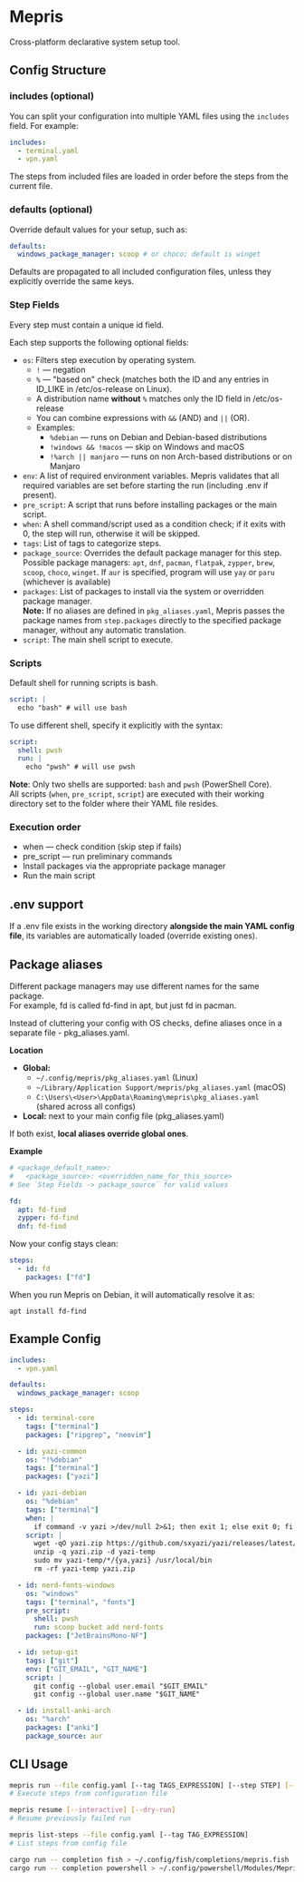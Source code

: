 # Mepris

Cross-platform declarative system setup tool.

## Config Structure

### includes (optional)

You can split your configuration into multiple YAML files using the `includes` field. For example:

```yaml
includes:
  - terminal.yaml
  - vpn.yaml
```
The steps from included files are loaded in order before the steps from the current file.

### defaults (optional)

Override default values for your setup, such as:

```yaml
defaults:
  windows_package_manager: scoop # or choco; default is winget
```
Defaults are propagated to all included configuration files, unless they explicitly override the same keys.  

### Step Fields

Every step must contain a unique id field.

Each step supports the following optional fields:  
- `os`: Filters step execution by operating system.
  - `!` — negation
  - `%` — "based on" check (matches both the ID and any entries in ID_LIKE in /etc/os-release on Linux).
  - A distribution name **without** `%` matches only the ID field in /etc/os-release
  - You can combine expressions with `&&` (AND) and `||` (OR).
  - Examples:
    - `%debian` — runs on Debian and Debian-based distributions
    - `!windows && !macos` — skip on Windows and macOS
    - `!%arch || manjaro` — runs on non Arch-based distributions or on Manjaro
- `env`: A list of required environment variables.
Mepris validates that all required variables are set before starting the run (including .env if present).  
- `pre_script`: A script that runs before installing packages or the main script.
- `when`: A shell command/script used as a condition check; if it exits with 0, the step will run, otherwise it will be skipped.  
- `tags`: List of tags to categorize steps.
- `package_source`: Overrides the default package manager for this step. Possible package managers: `apt`, `dnf`, `pacman`, `flatpak`, `zypper`, `brew`, `scoop`, `choco`, `winget`. If `aur` is specified, program will use `yay` or `paru` (whichever is available)
- `packages`: List of packages to install via the system or overridden package manager.  
**Note:** If no aliases are defined in `pkg_aliases.yaml`, Mepris passes the package names from `step.packages` directly to the specified package manager, without any automatic translation.
- `script`: The main shell script to execute.  

### Scripts

Default shell for running scripts is bash.

```yaml
script: |
  echo "bash" # will use bash
```

To use different shell, specify it explicitly with the syntax:

```yaml
script:
  shell: pwsh
  run: |
    echo "pwsh" # will use pwsh
```
**Note**: Only two shells are supported: `bash` and `pwsh` (PowerShell Core).  
All scripts (`when`, `pre_script`, `script`) are executed with their working directory set to the folder where their YAML file resides.

### Execution order
- when — check condition (skip step if fails)
- pre_script — run preliminary commands
- Install packages via the appropriate package manager
- Run the main script

## .env support

If a .env file exists in the working directory **alongside the main YAML config file**, its variables are automatically loaded (override existing ones).

## Package aliases

Different package managers may use different names for the same package.  
For example, fd is called fd-find in apt, but just fd in pacman.

Instead of cluttering your config with OS checks, define aliases once in a separate file - pkg_aliases.yaml.

**Location**

- **Global:**
  - `~/.config/mepris/pkg_aliases.yaml` (Linux)
  - `~/Library/Application Support/mepris/pkg_aliases.yaml` (macOS)
  - `C:\Users\<User>\AppData\Roaming\mepris\pkg_aliases.yaml`  
  (shared across all configs)
- **Local:** next to your main config file (pkg_aliases.yaml)

If both exist, **local aliases override global ones**.

**Example**
```yaml
# <package_default_name>:
#   <package_source>: <overridden_name_for_this_source>
# See `Step Fields -> package_source` for valid values

fd:
  apt: fd-find
  zypper: fd-find
  dnf: fd-find
```

Now your config stays clean:

```yaml
steps:
  - id: fd
    packages: ["fd"]
```

When you run Mepris on Debian, it will automatically resolve it as:

`apt install fd-find`

## Example Config

```yaml
includes:
  - vpn.yaml

defaults:
  windows_package_manager: scoop

steps:
  - id: terminal-core
    tags: ["terminal"]
    packages: ["ripgrep", "neovim"]

  - id: yazi-common
    os: "!%debian"
    tags: ["terminal"]
    packages: ["yazi"]

  - id: yazi-debian
    os: "%debian"
    tags: ["terminal"]
    when: |
      if command -v yazi >/dev/null 2>&1; then exit 1; else exit 0; fi
    script: |
      wget -qO yazi.zip https://github.com/sxyazi/yazi/releases/latest/download/yazi-x86_64-unknown-linux-gnu.zip
      unzip -q yazi.zip -d yazi-temp
      sudo mv yazi-temp/*/{ya,yazi} /usr/local/bin
      rm -rf yazi-temp yazi.zip

  - id: nerd-fonts-windows
    os: "windows"
    tags: ["terminal", "fonts"]
    pre_script:
      shell: pwsh
      run: scoop bucket add nerd-fonts
    packages: ["JetBrainsMono-NF"]

  - id: setup-git
    tags: ["git"]
    env: ["GIT_EMAIL", "GIT_NAME"]
    script: |
      git config --global user.email "$GIT_EMAIL"
      git config --global user.name "$GIT_NAME"

  - id: install-anki-arch
    os: "%arch"
    packages: ["anki"]
    package_source: aur
```
## CLI Usage

```bash
mepris run --file config.yaml [--tag TAGS_EXPRESSION] [--step STEP] [--interactive] [--dry-run]  
# Execute steps from configuration file  

mepris resume [--interactive] [--dry-run]  
# Resume previously failed run

mepris list-steps --file config.yaml [--tag TAG_EXPRESSION]  
# List steps from config file  

cargo run -- completion fish > ~/.config/fish/completions/mepris.fish
cargo run -- completion powershell > ~/.config/powershell/Modules/Mepris/Mepris.psm1
```
